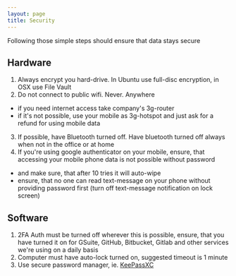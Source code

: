 ```yaml
---
layout: page
title: Security
---
```


Following those simple steps should ensure that data stays secure

## Hardware

1. Always encrypt you hard-drive. In Ubuntu use full-disc encryption, in OSX use File Vault
2. Do not connect to public wifi. Never. Anywhere
  * if you need internet access take company's 3g-router
  * if it's not possible, use your mobile as 3g-hotspot and just ask for a refund for using mobile data
3. If possible, have Bluetooth turned off. Have bluetooth turned off always when not in the office or at home
4. If you're using google authenticator on your mobile, ensure, that accessing your mobile phone data is not possible without password
  * and make sure, that after 10 tries it will auto-wipe
  * ensure, that no one can read text-message on your phone without providing password first (turn off text-message notification on lock screen)




## Software

1. 2FA Auth must be turned off wherever this is possible, ensure, that you have turned it on for GSuite, GitHub, Bitbucket, Gitlab and other services we're using on a daily basis
2. Computer must have auto-lock turned on, suggested timeout is 1 minute
3. Use secure password manager, ie. [KeePassXC](https://keepassxc.org/)
